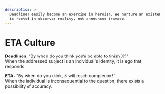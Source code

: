 ```yaml
---
description: >-
  Deadlines easily become an exercise in heroism. We nurture an existence that
  is rooted in observed reality, not announced bravado.
---
```


# ETA Culture

**Deadlines:** "By when do you think _you'll_ be able to finish X?"  
When the addressed subject is an individual's identity, it is ego that responds.

**ETA:** "By when do you think, _X_ will reach completion?"  
When the individual is inconsequential to the question, there exists a possibility of accuracy.

